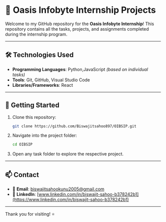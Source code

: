 # 🌟 Oasis Infobyte Internship Projects

Welcome to my GitHub repository for the **Oasis Infobyte Internship**! This repository contains all the tasks, projects, and assignments completed during the internship program.

---

## 🛠️ Technologies Used

- **Programming Languages**: Python,JavaScript *(based on individual tasks)*
- **Tools**: Git, GitHub, Visual Studio Code
- **Libraries/Frameworks**: React

---

## 🚀 Getting Started

1. Clone this repository:
   ```bash
   git clone https://github.com/Biswajitsahoo897/OIBSIP.git
   ```

2. Navigate into the project folder:
   ```bash
   cd OIBSIP
   ```

3. Open any task folder to explore the respective project.

---

## 📫 Contact

- 📧 **Email**: [biswajitsahookunu2005@gmail.com](mailto:biswajitsahookunu2005@gmail.com)
- 💼 **LinkedIn**: [www.linkedin.com/in/biswajit-sahoo-b378242b1](https://www.linkedin.com/in/biswajit-sahoo-b378242b1)

---

Thank you for visiting! ⭐ 
